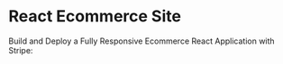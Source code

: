 # React Ecommerce Site
Build and Deploy a Fully Responsive Ecommerce React Application with Stripe:  
